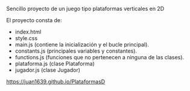 Sencillo proyecto de un juego tipo plataformas verticales en 2D

El proyecto consta de:

- index.html
- style.css
- main.js 		(contiene la inicialización y el bucle principal).
- constants.js	(principales variables y constantes).
- functions.js	(funciones que no pertenecen a ninguna de las clases).
- plataforma.js	(clase Plataforma)
- jugador.js	(clase Jugador)

https://juan1639.github.io/PlataformasD

 